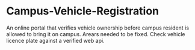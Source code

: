 # Campus-Vehicle-Registration
An online portal that verifies vehicle ownership before campus resident is allowed to bring it on campus.
Arears needed to be fixed. 
  Check vehicle licence plate against a verified web api.
  
